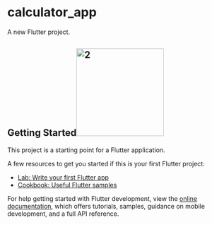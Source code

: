 # calculator_app

A new Flutter project.

## Getting Started<img width="198" alt="2" src="https://github.com/HasnainChd/Calculator/assets/153092505/6d8c4fd8-51ab-4979-b456-d35eeeada000">


This project is a starting point for a Flutter application.

A few resources to get you started if this is your first Flutter project:

- [Lab: Write your first Flutter app](https://docs.flutter.dev/get-started/codelab)
- [Cookbook: Useful Flutter samples](https://docs.flutter.dev/cookbook)

For help getting started with Flutter development, view the
[online documentation](https://docs.flutter.dev/), which offers tutorials,
samples, guidance on mobile development, and a full API reference.
